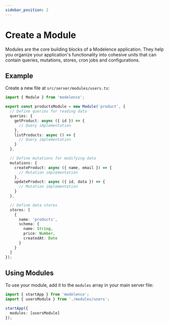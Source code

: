 ```yaml
---
sidebar_position: 2
---
```


# Create a Module

Modules are the core building blocks of a Modelence application. They help you organize your application's functionality into cohesive units that can contain queries, mutations, stores, cron jobs and configurations.

## Example

Create a new file at `src/server/modules/users.ts`:

```typescript title="src/server/modules/users.ts"
import { Module } from 'modelence';

export const productsModule = new Module('product', {
  // Define queries for reading data
  queries: {
    getProduct: async ({ id }) => {
      // Query implementation
    },
    listProducts: async () => {
      // Query implementation
    }
  },

  // Define mutations for modifying data
  mutations: {
    createProduct: async ({ name, email }) => {
      // Mutation implementation
    },
    updateProduct: async ({ id, data }) => {
      // Mutation implementation
    }
  },

  // Define data stores
  stores: [
    {
      name: 'products',
      schema: {
        name: String,
        price: Number,
        createdAt: Date
      }
    }
  ]
});
```

## Using Modules

To use your module, add it to the `modules` array in your main server file:

```ts title="src/server/app.ts"
import { startApp } from 'modelence';
import { usersModule } from './modules/users';

startApp({
  modules: [usersModule]
});
```